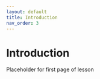 ```yaml
---
layout: default
title: Introduction
nav_order: 3
---
```

# Introduction
Placeholder for first page of lesson
